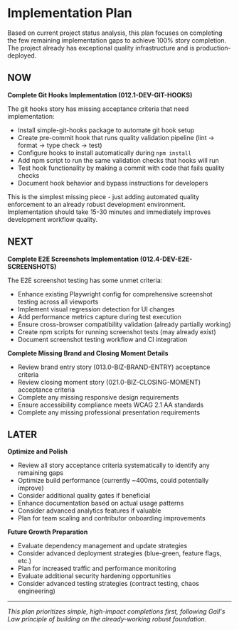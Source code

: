 # Implementation Plan

Based on current project status analysis, this plan focuses on completing the few remaining implementation gaps to achieve 100% story completion. The project already has exceptional quality infrastructure and is production-deployed.

## NOW

**Complete Git Hooks Implementation (012.1-DEV-GIT-HOOKS)**

The git hooks story has missing acceptance criteria that need implementation:

- Install simple-git-hooks package to automate git hook setup
- Create pre-commit hook that runs quality validation pipeline (lint → format → type check → test)
- Configure hooks to install automatically during `npm install` 
- Add npm script to run the same validation checks that hooks will run
- Test hook functionality by making a commit with code that fails quality checks
- Document hook behavior and bypass instructions for developers

This is the simplest missing piece - just adding automated quality enforcement to an already robust development environment. Implementation should take 15-30 minutes and immediately improves development workflow quality.

## NEXT

**Complete E2E Screenshots Implementation (012.4-DEV-E2E-SCREENSHOTS)**

The E2E screenshot testing has some unmet criteria:

- Enhance existing Playwright config for comprehensive screenshot testing across all viewports
- Implement visual regression detection for UI changes
- Add performance metrics capture during test execution  
- Ensure cross-browser compatibility validation (already partially working)
- Create npm scripts for running screenshot tests (may already exist)
- Document screenshot testing workflow and CI integration

**Complete Missing Brand and Closing Moment Details**

- Review brand entry story (013.0-BIZ-BRAND-ENTRY) acceptance criteria
- Review closing moment story (021.0-BIZ-CLOSING-MOMENT) acceptance criteria  
- Complete any missing responsive design requirements
- Ensure accessibility compliance meets WCAG 2.1 AA standards
- Complete any missing professional presentation requirements

## LATER

**Optimize and Polish**

- Review all story acceptance criteria systematically to identify any remaining gaps
- Optimize build performance (currently ~400ms, could potentially improve)
- Consider additional quality gates if beneficial
- Enhance documentation based on actual usage patterns
- Consider advanced analytics features if valuable
- Plan for team scaling and contributor onboarding improvements

**Future Growth Preparation**

- Evaluate dependency management and update strategies
- Consider advanced deployment strategies (blue-green, feature flags, etc.)
- Plan for increased traffic and performance monitoring
- Evaluate additional security hardening opportunities
- Consider advanced testing strategies (contract testing, chaos engineering)

---

*This plan prioritizes simple, high-impact completions first, following Gall's Law principle of building on the already-working robust foundation.*
